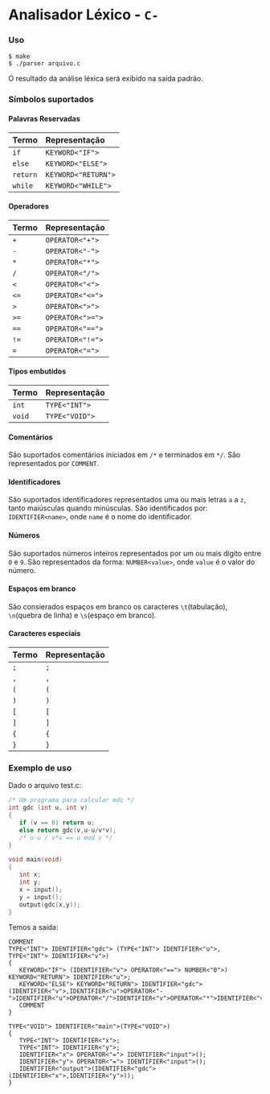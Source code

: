 Analisador Léxico - `C-`
=================

### Uso
```
$ make
$ ./parser arquivo.c
```

O resultado da análise léxica será exibido na saída padrão.

### Símbolos suportados

#### Palavras Reservadas
| Termo  |  Representação    |
|:------ |:------------------|
|  `if`  |`KEYWORD<"IF">`    |
|`else`  |`KEYWORD<"ELSE">`  |
|`return`|`KEYWORD<"RETURN">`|
|`while` |`KEYWORD<"WHILE">` |

#### Operadores
| Termo  |  Representação  |
|:------ |:----------------|
|   `+`  |`OPERATOR<"+">`  |
|   `-`  |`OPERATOR<"-">`  |
|`*`     |`OPERATOR<"*">`  |
|`/`     |`OPERATOR<"/">`  |
|  `<`   |`OPERATOR<"<">`  |
|`<=`    |`OPERATOR<"<=">` |
|`>`     |`OPERATOR<">">`  |
|`>=`    |`OPERATOR<">=">` |
|  `==`  |`OPERATOR<"==">` |
|`!=`    |`OPERATOR<"!=">` |
|`=`     |`OPERATOR<"=">`  |

#### Tipos embutidos
| Termo  |  Representação  |
|:------ |:----------------|
|`int`   |`TYPE<"INT">`    |
|`void`  |`TYPE<"VOID">`   |

#### Comentários
São suportados comentários iniciados em `/*` e terminados em `*/`.
São representados por `COMMENT`.

#### Identificadores
São suportados identificadores representados uma ou mais letras
`a` a `z`, tanto maiúsculas quando minúsculas. São identificados por:
`IDENTIFIER<name>`, onde `name` é o nome do identificador.

#### Números
São suportados números inteiros representados por um ou mais dígito
entre `0` e `9`. São representados da forma: `NUMBER<value>`, onde
`value` é o valor do número.

#### Espaços em branco
São consierados espaços em branco os caracteres `\t`(tabulação),
 `\n`(quebra de linha) e `\s`(espaço em branco).

#### Caracteres especiais
| Termo  |  Representação  |
|:------ |:----------------|
| `;`    |`;`              |
| `,`    |`,`              |
| `(`    |`(`              |
| `)`    |`)`              |
| `[`    |`[`              |
| `]`    |`]`              |
| `{`    |`{`              |
| `}`    |`}`              |

### Exemplo de uso
Dado o arquivo test.c:
```C
/* Um programa para calcular mdc */
int gdc (int u, int v)
{
   if (v == 0) return u;
   else return gdc(v,u-u/v*v);
   /* u-u / v*v == u mod v */
}

void main(void)
{
   int x;
   int y;
   x = input();
   y = input();
   output(gdc(x,y));
}
```
Temos a saída:
```
COMMENT
TYPE<"INT"> IDENTIFIER<"gdc"> (TYPE<"INT"> IDENTIFIER<"u">, TYPE<"INT"> IDENTIFIER<"v">)
{
   KEYWORD<"IF"> (IDENTIFIER<"v"> OPERATOR<"=="> NUMBER<"0">) KEYWORD<"RETURN"> IDENTIFIER<"u">;
   KEYWORD<"ELSE"> KEYWORD<"RETURN"> IDENTIFIER<"gdc">(IDENTIFIER<"v">,IDENTIFIER<"u">OPERATOR<"-">IDENTIFIER<"u">OPERATOR<"/">IDENTIFIER<"v">OPERATOR<"*">IDENTIFIER<"v">);
   COMMENT
}

TYPE<"VOID"> IDENTIFIER<"main">(TYPE<"VOID">)
{
   TYPE<"INT"> IDENTIFIER<"x">;
   TYPE<"INT"> IDENTIFIER<"y">;
   IDENTIFIER<"x"> OPERATOR<"="> IDENTIFIER<"input">();
   IDENTIFIER<"y"> OPERATOR<"="> IDENTIFIER<"input">();
   IDENTIFIER<"output">(IDENTIFIER<"gdc">(IDENTIFIER<"x">,IDENTIFIER<"y">));
}
```
